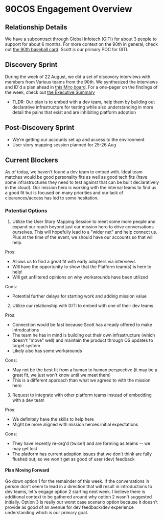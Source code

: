 # 90COS Engagement Overview

## Relationship Details
We have a subcontract through Global Infotech (GITI) for about 3 people to support for about 6 months. For more context on 
the 90th in general, check out [the 90th baseball card](https://docs.google.com/document/d/1wQa-0pU80tmOOLHHrgVxoN0rbE6LUVSVK31ySRGBdEA/edit?usp=sharing).
Scott is our primary POC for GITI. 

## Discovery Sprint
During the week of 22 August, we did a set of discovery interviews with members from Various teams from the 90th. 
We synthesized the interviews and ID'd a plan ahead in [this Miro board](https://miro.com/app/board/uXjVOxsioL8=/).
For a one-pager on the findings of the week, check out 
[the Executive Summary](https://docs.google.com/document/d/1DCLycveSFfl6AOltwq4rEAOVeuZWfRmVznJsK3LdWrM/edit?usp=sharing)
 - TLDR: Our plan is to embed with a dev team, help them by building out declarative infrastructure for testing
  while also understanding in more detail the pains that exist and are inhibiting platform adoption
 
 ## Post-Discovery Sprint
  - We're getting our accounts set up and access to the environment
  - User story mapping session planned for 25-26 Aug
  
  ## Current Blockers
As of today, we haven't found a dev team to embed with. Ideal team matches would be good personality fits as well as
good tech fits (have some infrastructures they need to test against that can be built declaratively in the cloud). Our mission hero
is working with the internal teams to find us a good fit but is focused on many priorities and our lack of clearances/access has led to 
some hesitation. 

### Potential Options
1. Utilize the User Story Mapping Session to meet some more people and expand our reach beyond just our mission hero to drive conversations ourselves.
This will hopefully lead to a "wider net" and help connect us. Plus at the time of the event, we should have our accounts so that will help.

Pros:
- Allows us to find a great fit with early adopters via interviews
- Will have the opportunity to show that the Platform team(s) is here to help!
- Will get unfiltered opinions on why workarounds have been utilized

Cons: 
- Potential further delays for starting work and adding mission value
2. Utilize our relationship with GITI to embed with one of their dev teams. 

Pros: 
- Connection would be fast because Scott has already offered to make introdcutions
- The team he has in mind is building out their own infrastructure (which doesn't "move" well) and maintain the product through OS updates to target system
- Likely also has some workarounds

Cons:
- May not be the best fit from a human to human perspective (it may be a great fit, we just won't know until we meet them)
- This is a different approach than what we agreed to with the mission hero
3. Request to integrate with other platform teams instead of embedding with a dev team

Pros: 
- We definitely have the skills to help here
- Might be more aligned with mission heroes initial expectations

Cons:
- They have recently re-org'd (twice!) and are forming as teams -- we may get lost
- The platform has current adoption issues that we don't think are fully flushed out, so we won't get as good of user (dev) feedback

#### Plan Moving Forward
Go down option 1 for the remainder of this week. If the conversations in person don't seem to lead in a direction that will result in 
introductions to dev teams, let's engage option 2 starting next week. I believe there is additional context to be gathered around why 
option 2 wasn't suggested initially. Option 3 is really our worst case scenario option because it doesn't provide as good of an avenue
for dev feedback/dev experience understanding which is our primary goal. 
